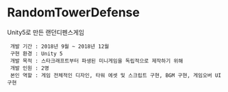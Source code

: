 # RandomTowerDefense
Unity5로 만든 랜던디펜스게임

	 개발 기간 : 2018년 9월 ~ 2018년 12월
	 구현 환경 : Unity 5
	 개발 목적 : 스타크래프트부터 파생된 미니게임을 독립적으로 제작하기 위해
	 개발 인원 : 2명
	 본인 역할 : 게임 전체적인 디자인, 타워 에셋 및 스크립트 구현, BGM 구현, 게임오버 UI 구현
